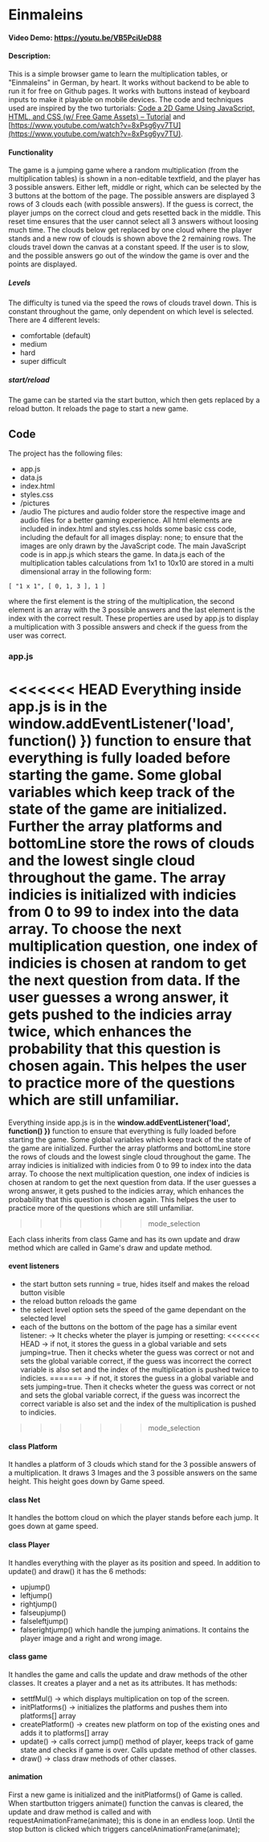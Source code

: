 # Einmaleins

#### Video Demo:  https://youtu.be/VB5PciUeD88
#### Description:
This is a simple browser game to learn the multiplication tables, or "Einmaleins" in German, by heart. It works without backend to be able to run it for free on Github pages. It works with buttons instead of keyboard inputs to make it playable on mobile devices. The code and techniques used are inspired by the two turtorials: [Code a 2D Game Using JavaScript, HTML, and CSS (w/ Free Game Assets) – Tutorial](https://www.youtube.com/watch?v=7BHs1BzA4fs) and [https://www.youtube.com/watch?v=8xPsg6yv7TU](https://www.youtube.com/watch?v=8xPsg6yv7TU).

#### Functionality
The game is a jumping game where a random multiplication (from the multiplication tables) is shown in a non-editable textfield, and the player has 3 possible answers. Either left, middle or right, which can be selected by the 3 buttons at the bottom of the page. The possible answers are displayed 3 rows of 3 clouds each (with possible answers). If the guess is correct, the player jumps on the correct cloud and gets resetted back in the middle. This reset time ensures that the user cannot select all 3 answers without loosing much time. The clouds below get replaced by one cloud where the player stands and a new row of clouds is shown above the 2 remaining rows. The clouds travel down the canvas at a constant speed. If the user is to slow, and the possible answers go out of the window the game is over and the points are displayed.
##### Levels
The difficulty is tuned via the speed the rows of clouds travel down. This is constant throughout the game, only dependent on which level is selected. There are 4 different levels:
- comfortable (default)
- medium
- hard
- super difficult
##### start/reload
The game can be started via the start button, which then gets replaced by a reload button. It reloads the page to start a new game.

## Code
The project has the following files:
- app.js
- data.js
- index.html
- styles.css
- /pictures
- /audio
The pictures and audio folder store the respective image and audio files for a better gaming experience. All html elements are included in index.html and styles.css holds some basic css code, including the default for all images display: none; to ensure that the images are only drawn by the JavaScript code. The main JavaScript code is in app.js which stears the game. In data.js each of the multiplication tables calculations from 1x1 to 10x10 are stored in a multi dimensional array in the following form:
```
[ "1 x 1", [ 0, 1, 3 ], 1 ]
```
where the first element is the string of the multiplication, the second element is an array with the 3 possible answers and the last element is the index with the correct result. These properties are used by app.js to display a multiplication with 3 possible answers and check if the guess from the user was correct.

### app.js
<<<<<<< HEAD
Everything inside app.js is in the **window.addEventListener('load', function() })** function to ensure that everything is fully loaded before starting the game. Some global variables which keep track of the state of the game are initialized. Further the array platforms and bottomLine store the rows of clouds and the lowest single cloud throughout the game. The array indicies is initialized with indicies from 0 to 99 to index into the data array. To choose the next multiplication question, one index of indicies is chosen at random to get the next question from data. If the user guesses a wrong answer, it gets pushed to the indicies array twice, which enhances the probability that this question is chosen again. This helpes the user to practice more of the questions which are still unfamiliar.
=======
Everything inside app.js is in the **window.addEventListener('load', function() })** function to ensure that everything is fully loaded before starting the game. Some global variables which keep track of the state of the game are initialized. Further the array platforms and bottomLine store the rows of clouds and the lowest single cloud throughout the game. The array indicies is initialized with indicies from 0 to 99 to index into the data array. To choose the next multiplication question, one index of indicies is chosen at random to get the next question from data. If the user guesses a wrong answer, it gets pushed to the indicies array, which enhances the probability that this question is chosen again. This helpes the user to practice more of the questions which are still unfamiliar.
>>>>>>> mode_selection

Each class inherits from class Game and has its own update and draw method which are called in Game's draw and update method.
#### event listeners
- the start button sets running = true, hides itself and makes the reload button visible
- the reload button reloads the game
- the select level option sets the speed of the game dependant on the selected level
- each of the buttons on the bottom of the page has a similar event listener:
 -> It checks wheter the player is jumping or resetting:
<<<<<<< HEAD
 -> if not, it stores the guess in a global variable and sets jumping=true. Then it checks wheter the guess was correct or not and sets the global variable correct, if the guess was incorrect the correct variable is also set and the index of the multiplication is pushed twice to indicies.
=======
 -> if not, it stores the guess in a global variable and sets jumping=true. Then it checks wheter the guess was correct or not and sets the global variable correct, if the guess was incorrect the correct variable is also set and the index of the multiplication is pushed to indicies.
>>>>>>> mode_selection

 #### class Platform
It handles a platform of 3 clouds which stand for the 3 possible answers of a multiplication. It draws 3 Images and the 3 possible answers on the same height. This height goes down by Game speed.

#### class Net
It handles the bottom cloud on which the player stands before each jump. It goes down at game speed.

#### class Player
It handles everything with the player as its position and speed. In addition to update() and draw() it has the 6 methods:
- upjump()
- leftjump()
- rightjump()
- falseupjump()
- falseleftjump()
- falserightjump()
which handle the jumping animations. It contains the player image and a right and wrong image.

#### class game
It handles the game and calls the update and draw methods of the other classes. It creates a player and a net as its attributes. It has methods:
- settfMul() -> which displays multiplication on top of the screen.
- initPlatforms() -> initializes the platforms and pushes them into platforms[] array
- createPlatform() -> creates new platform on top of the existing ones and adds it to platforms[] array
- update() -> calls correct jump() method of player, keeps track of game state and checks if game is over. Calls update method of other classes.
- draw() -> class draw methods of other classes.


#### animation
First a new game is initialized and the initPlatforms() of Game is called. When startbutton triggers animate() function the canvas is cleared, the update and draw method is called and with requestAnimationFrame(animate); this is done in an endless loop.
Until the stop button is clicked which triggers cancelAnimationFrame(animate);

